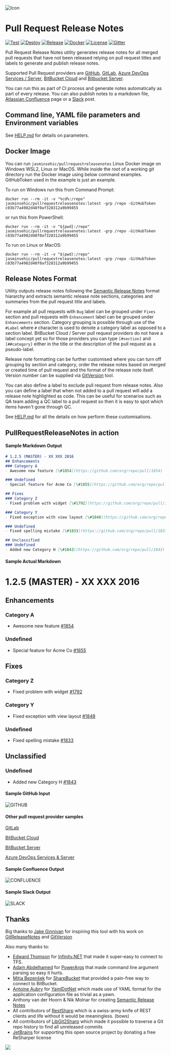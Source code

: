 ![Icon](https://raw.github.com/jasminsehic/PullRequestReleaseNotes/master/docs/img/logo.png)

Pull Request Release Notes
==========================

[![Test](https://github.com/jasminsehic/PullRequestReleaseNotes/actions/workflows/test.yml/badge.svg?branch=master)](https://github.com/jasminsehic/PullRequestReleaseNotes/actions/workflows/test.yml)
[![Deploy](https://github.com/jasminsehic/PullRequestReleaseNotes/actions/workflows/main.yml/badge.svg?branch=master)](https://github.com/jasminsehic/PullRequestReleaseNotes/actions/workflows/main.yml)
[![Release](https://img.shields.io/github/release/jasminsehic/PullRequestReleaseNotes.svg)](https://github.com/jasminsehic/PullRequestReleaseNotes/releases)
[![Docker](https://img.shields.io/docker/image-size/jasminsehic/pullrequestreleasenotes)](https://hub.docker.com/r/jasminsehic/pullrequestreleasenotes)
[![License](https://img.shields.io/github/license/jasminsehic/PullRequestReleaseNotes.svg)](https://github.com/jasminsehic/PullRequestReleaseNotes/blob/master/LICENSE)
[![Gitter](https://badges.gitter.im/jasminsehic/PullRequestReleaseNotes.svg)](https://gitter.im/jasminsehic/PullRequestReleaseNotes)

Pull Request Release Notes utility generates release notes for all merged pull requests that have not been released relying on pull request titles and labels to generate and publish release notes.

Supported Pull Request providers are [GitHub](https://github.com/), [GitLab](https://gitlab.com/), [Azure DevOps Services / Server](https://azure.microsoft.com/en-au/services/devops/), [BitBucket Cloud](https://bitbucket.org/) and [Bitbucket Server](https://www.atlassian.com/software/bitbucket/download). 

You can run this as part of CI process and generate notes automatically as part of every release. You can also publish notes to a markdown file, [Atlassian Confluence](https://www.atlassian.com/software/confluence) page or a [Slack](https://slack.com/) post. 

## Command line, YAML file parameters and Environment variables
See [HELP.md](https://github.com/jasminsehic/PullRequestReleaseNotes/blob/master/docs/HELP.md) for details on parameters.

## Docker Image

You can run `jasminsehic/pullrequestreleasenotes` Linux Docker image on Windows WSL2, Linux or MacOS.
While inside the root of a working git directory run the Docker image using below command examples.
GitHubToken used in the example is just an example.

To run on Windows run this from Command Prompt:
```
docker run --rm -it -v "%cd%:/repo" jasminsehic/pullrequestreleasenotes:latest -grp /repo -GitHubToken c03b77a4982d48f0af328312a9b99455
```
or run this from PowerShell:
```
docker run --rm -it -v "${pwd}:/repo" jasminsehic/pullrequestreleasenotes:latest -grp /repo -GitHubToken c03b77a4982d48f0af328312a9b99455
```
To run on Linux or MacOS:
```
docker run --rm -it -v "$(pwd):/repo" jasminsehic/pullrequestreleasenotes:latest -grp /repo -GitHubToken c03b77a4982d48f0af328312a9b99455
```

## Release Notes Format

Utility outputs release notes following the [Semantic Release Notes](https://web.archive.org/web/20161013175123/http://www.semanticreleasenotes.org/) format hiararchy and extracts semantic release note sections, categories and summaries from the pull request title and labels. 

For example all pull requests with `Bug` label can be grouped under `Fixes` section and pull requests with `Enhancement` label can be grouped under `Enhancements` section. Category grouping is possible through use of the `#Label` where `#` character is used to denote a category label as opposed to a section label. BitBucket Cloud / Server pull request providers do not have a label concept yet so for those providers you can type `[#section]` and `[##category]` either in the title or the description of the pull request as a pseudo-label.

Release note formatting can be further customised where you can turn off grouping by section and category, order the release notes based on merged or created time of pull request and the format of the release note itself. Version number can be supplied via [GitVersion](https://github.com/GitTools/GitVersion) tool. 

You can also define a label to exclude pull request from release notes. Also you can define a label that when not added to a pull request will add a release note highlighted as code. This can be useful for scenarios such as QA team adding a QC label to a pull request so then it is easy to spot which items haven't gone through QC.

See [HELP.md](https://github.com/jasminsehic/PullRequestReleaseNotes/blob/master/docs/HELP.md) for all the details on how perform these customisations. 

## PullRequestReleaseNotes in action

#### Sample Markdown Output

```markdown
# 1.2.5 (MASTER) - XX XXX 2016
## Enhancements
### Category A
- Awesome new feature [\#1854](https://github.com/org/repo/pull/1854)

### Undefined
- Special feature for Acme Co [\#1855](https://github.com/org/repo/pull/1855)

## Fixes
### Category Z
- Fixed problem with widget [\#1792](https://github.com/org/repo/pull/1792)

### Category Y
- Fixed exception with view layout [\#1848](https://github.com/org/repo/pull/1848)

### Undefined
- Fixed spelling mistake [\#1833](https://github.com/org/repo/pull/1833)

## Unclassified
### Undefined
- Added new Category H [\#1843](https://github.com/org/repo/pull/1843)
```
#### Sample Actual Markdown

# 1.2.5 (MASTER) - XX XXX 2016
## Enhancements
### Category A
- Awesome new feature [\#1854](https://github.com/org/repo/pull/1854)

### Undefined
- Special feature for Acme Co [\#1855](https://github.com/org/repo/pull/1855)

## Fixes
### Category Z
- Fixed problem with widget [\#1792](https://github.com/org/repo/pull/1792)

### Category Y
- Fixed exception with view layout [\#1848](https://github.com/org/repo/pull/1848)

### Undefined
- Fixed spelling mistake [\#1833](https://github.com/org/repo/pull/1833)

## Unclassified
### Undefined
- Added new Category H [\#1843](https://github.com/org/repo/pull/1843)

#### Sample GitHub Input
![GITHUB](https://raw.github.com/jasminsehic/PullRequestReleaseNotes/master/docs/img/github.png)

#### Other pull request provider samples
[GitLab](https://raw.github.com/jasminsehic/PullRequestReleaseNotes/master/docs/img/gitlab.png)

[BitBucket Cloud](https://raw.github.com/jasminsehic/PullRequestReleaseNotes/master/docs/img/bitbucket_cloud.png)

[BitBucket Server](https://raw.github.com/jasminsehic/PullRequestReleaseNotes/master/docs/img/bitbucket_server.png)

[Azure DevOps Services & Server](https://raw.github.com/jasminsehic/PullRequestReleaseNotes/master/docs/img/tfs.png)

#### Sample Confluence Output
![CONFLUENCE](https://raw.github.com/jasminsehic/PullRequestReleaseNotes/master/docs/img/confluence.png)

#### Sample Slack Output
![SLACK](https://raw.github.com/jasminsehic/PullRequestReleaseNotes/master/docs/img/slack.png)

## Thanks
Big thanks to [Jake Ginnivan](http://jake.ginnivan.net/) for inspiring this tool with his work on [GitReleaseNotes](https://github.com/GitTools/GitReleaseNotes) and [GitVersion](https://github.com/GitTools/GitVersion)

Also many thanks to:
- [Edward Thomson](https://github.com/ethomson) for [Infinity.NET](https://github.com/ethomson/infinity.net) that made it super-easy to connect to TFS. 
- [Adam Abdelhamed](https://github.com/adamabdelhamed) for [PowerArgs](https://github.com/adamabdelhamed/PowerArgs) that made command line argument parsing so easy it hurts.
- [Mitja Bezenšek](https://github.com/MitjaBezensek) for [SharpBucket](https://github.com/MitjaBezensek/SharpBucket) that provided a pain-free way to connect to BitBucket.
- [Antoine Aubry](https://github.com/aaubry) for [YamlDotNet](https://github.com/aaubry/YamlDotNet) which made use of YAML format for the application configuration file as trivial as a yawn.
- Anthony van der Hoorn & Nik Molnar for creating [Semantic Release Notes](https://web.archive.org/web/20161013175123/http://www.semanticreleasenotes.org/)
- All contributors of [RestSharp](https://github.com/restsharp/RestSharp) which is a swiss-army knife of REST clients and life without it would be meaningless. (bows)
- All contributors of [LibGit2Sharp](https://github.com/libgit2/libgit2sharp) which made it possible to traverse a Git repo history to find all unreleased commits
- [JetBrains](https://www.jetbrains.com/?from=PullRequestReleaseNotes) for supporting this open source project by donating a free ReSharper license 
<img src="./docs/img/jetbrains.svg">
